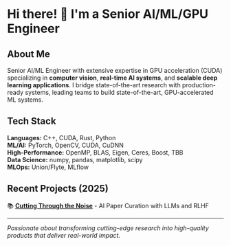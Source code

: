# Hi there! 👋 I'm a Senior AI/ML/GPU Engineer

## About Me

Senior AI/ML Engineer with extensive expertise in GPU acceleration (CUDA) specializing in **computer vision**, **real-time AI systems**, and **scalable deep learning applications**. I bridge state-of-the-art research with production-ready systems, leading teams to build state-of-the-art, GPU-accelerated ML systems.

## Tech Stack

**Languages:** C++, CUDA, Rust, Python <br>
**ML/AI:** PyTorch, OpenCV, CUDA, CuDNN <br>
**High-Performance:** OpenMP, BLAS, Eigen, Ceres, Boost, TBB <br>
**Data Science:** numpy, pandas, matplotlib, scipy <br>
**MLOps:** Union/Flyte, MLflow  

## Recent Projects (2025)

📚 **[Cutting Through the Noise](https://davencyw.github.io/davencyw.net/projects/paperviewer.html)** - AI Paper Curation with LLMs and RLHF  

---

*Passionate about transforming cutting-edge research into high-quality products that deliver real-world impact.*
